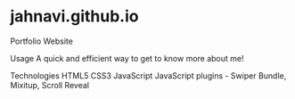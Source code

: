 # jahnavi.github.io
Portfolio Website

Usage
A quick and efficient way to get to know more about me!

Technologies
HTML5
CSS3
JavaScript
JavaScript plugins - Swiper Bundle, Mixitup, Scroll Reveal

